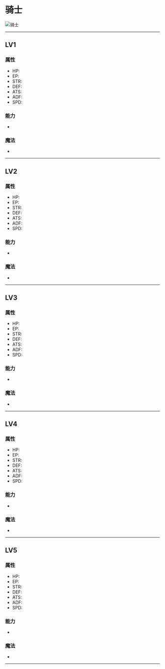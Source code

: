 # 骑士

![骑士](../images/quartz_骑士.png.md#骑士)

---

## LV1

### 属性


- HP: 
- EP: 
- STR: 
- DEF: 
- ATS: 
- ADF: 
- SPD: 

### 能力

- 

### 魔法

- 

---

## LV2

### 属性


- HP: 
- EP: 
- STR: 
- DEF: 
- ATS: 
- ADF: 
- SPD: 

### 能力

- 

### 魔法

- 

---

## LV3

### 属性


- HP: 
- EP: 
- STR: 
- DEF: 
- ATS: 
- ADF: 
- SPD: 

### 能力

- 

### 魔法

- 

---

## LV4

### 属性


- HP: 
- EP: 
- STR: 
- DEF: 
- ATS: 
- ADF: 
- SPD: 

### 能力

- 

### 魔法

- 

---

## LV5

### 属性


- HP: 
- EP: 
- STR: 
- DEF: 
- ATS: 
- ADF: 
- SPD: 

### 能力

- 

### 魔法

- 

---